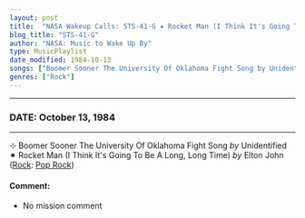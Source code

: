 ```yaml
---
layout: post
title:  "NASA Wakeup Calls: STS-41-G ✷ Rocket Man (I Think It's Going To Be A Long, Long Time) by Elton John ✦ October 13, 1984"
blog_title: "STS-41-G"
author: "NASA: Music to Wake Up By"
type: MusicPlaylist
date_modified: 1984-10-13
songs: ["Boomer Sooner The University Of Oklahoma Fight Song by Unidentified", "Rocket Man (I Think It's Going To Be A Long, Long Time) by Elton John"]
genres: ["Rock"]
---
```


----
### DATE: October 13, 1984
----
⊹ Boomer Sooner The University Of Oklahoma Fight Song *by* Unidentified    &nbsp;<br />
✷ Rocket Man (I Think It's Going To Be A Long, Long Time) *by* Elton John ([Rock](https://www.discogs.com/genre/Rock): [Pop Rock](https://www.discogs.com/style/Pop%20Rock)) <a target="blank_" href="https://www.discogs.com/Elton-John-Rocket-Man-I-Think-Its-Going-To-Be-A-Long-Long-Time/release/4733658">
    <i class="fas fa-compact-disc"
       title="Discogs entry for this song"
       alt="Discogs entry for this song"
       style="font-size: 1.1em;"></i></a>
    

#### Comment:
* No mission comment



<br/>
<center>
	<a target="_blank"
	   href="https://twitter.com/intent/tweet?hashtags=Space,NASA,Playlist,NASAWakeupCalls,SpaceProgram&text=🚀 {{ page.author}}, {{ page.title }}. {{ site.url }}{{ page.url }}&via=nasawakeupcalls"><i class="fab fa-twitter" title="Tweet this page" alt="Tweet this page" style="font-size: 1.3em;"></i></a>
	&nbsp; 	<i class="fas fa-user-astronaut" style="font-size: 1.5em;"></i> &nbsp;
    <a id="custom_amazon_link"
       type="amzn" search="#"
       category="popular music">
    <i class="fab fa-amazon" style="font-size: 1.3em;"></i></a>
</center>

<!-- Randomly resolve an individual entry from a song array -->
<script src="/assets/javascript/seedrandom.min.js"></script>
<script>
  var wake_me_up = ["Boomer Sooner The University Of Oklahoma Fight Song by Unidentified", "Rocket Man (I Think It's Going To Be A Long, Long Time) by Elton John"];
  var prng = new Math.seedrandom();
  function randomSong() {
    song = wake_me_up[Math.floor(Math.random() * wake_me_up.length)];
    var amazon_link = document.getElementById("custom_amazon_link");
    amazon_link.setAttribute("search", song);
  }
  window.onload = randomSong();
</script>
